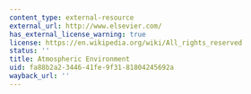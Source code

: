 ```yaml
---
content_type: external-resource
external_url: http://www.elsevier.com/
has_external_license_warning: true
license: https://en.wikipedia.org/wiki/All_rights_reserved
status: ''
title: Atmospheric Environment
uid: fa88b2a2-3446-41fe-9f31-81804245692a
wayback_url: ''
---
```

